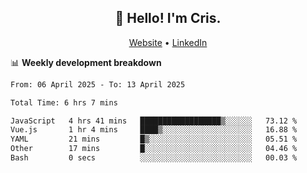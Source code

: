 
<h2 align="center">👋 Hello! I'm Cris.</h2>
<p align="center">
  <a href="https://www.criscunas.dev">Website</a> •
  <a href="https://www.linkedin.com/in/cristophercunas/">LinkedIn</a> 
</p>


📊 **Weekly development breakdown**
<!--START_SECTION:waka-->

```txt
From: 06 April 2025 - To: 13 April 2025

Total Time: 6 hrs 7 mins

JavaScript   4 hrs 41 mins   ██████████████████▒░░░░░░   73.12 %
Vue.js       1 hr 4 mins     ████▒░░░░░░░░░░░░░░░░░░░░   16.88 %
YAML         21 mins         █▒░░░░░░░░░░░░░░░░░░░░░░░   05.51 %
Other        17 mins         █░░░░░░░░░░░░░░░░░░░░░░░░   04.46 %
Bash         0 secs          ░░░░░░░░░░░░░░░░░░░░░░░░░   00.03 %
```

<!--END_SECTION:waka-->
